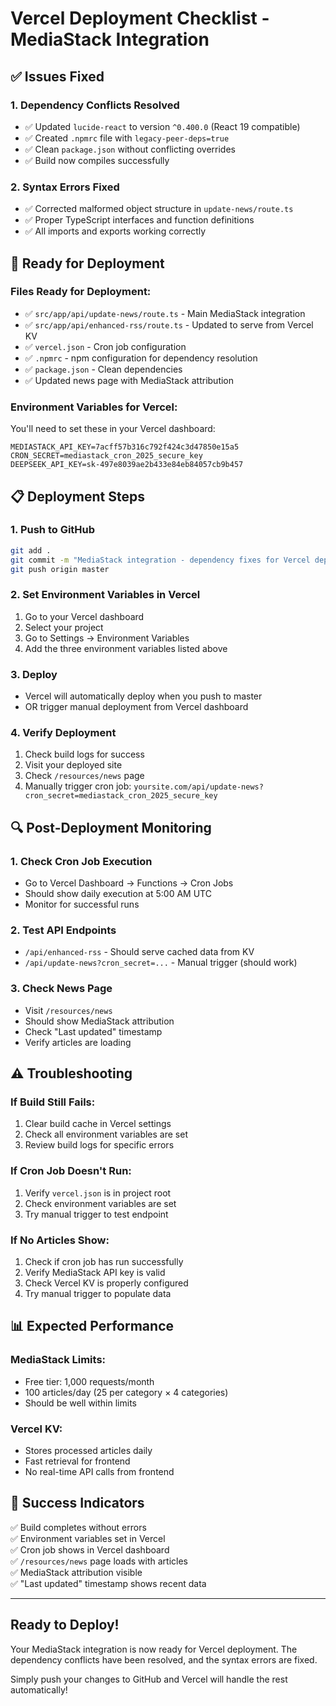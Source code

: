 # Vercel Deployment Checklist - MediaStack Integration

## ✅ Issues Fixed

### 1. Dependency Conflicts Resolved
- ✅ Updated `lucide-react` to version `^0.400.0` (React 19 compatible)
- ✅ Created `.npmrc` file with `legacy-peer-deps=true`
- ✅ Clean `package.json` without conflicting overrides
- ✅ Build now compiles successfully

### 2. Syntax Errors Fixed
- ✅ Corrected malformed object structure in `update-news/route.ts`
- ✅ Proper TypeScript interfaces and function definitions
- ✅ All imports and exports working correctly

## 🚀 Ready for Deployment

### Files Ready for Deployment:
- ✅ `src/app/api/update-news/route.ts` - Main MediaStack integration
- ✅ `src/app/api/enhanced-rss/route.ts` - Updated to serve from Vercel KV
- ✅ `vercel.json` - Cron job configuration
- ✅ `.npmrc` - npm configuration for dependency resolution
- ✅ `package.json` - Clean dependencies
- ✅ Updated news page with MediaStack attribution

### Environment Variables for Vercel:
You'll need to set these in your Vercel dashboard:

```
MEDIASTACK_API_KEY=7acff57b316c792f424c3d47850e15a5
CRON_SECRET=mediastack_cron_2025_secure_key
DEEPSEEK_API_KEY=sk-497e8039ae2b433e84eb84057cb9b457
```

## 📋 Deployment Steps

### 1. Push to GitHub
```bash
git add .
git commit -m "MediaStack integration - dependency fixes for Vercel deployment"
git push origin master
```

### 2. Set Environment Variables in Vercel
1. Go to your Vercel dashboard
2. Select your project
3. Go to Settings → Environment Variables
4. Add the three environment variables listed above

### 3. Deploy
- Vercel will automatically deploy when you push to master
- OR trigger manual deployment from Vercel dashboard

### 4. Verify Deployment
1. Check build logs for success
2. Visit your deployed site
3. Check `/resources/news` page
4. Manually trigger cron job: `yoursite.com/api/update-news?cron_secret=mediastack_cron_2025_secure_key`

## 🔍 Post-Deployment Monitoring

### 1. Check Cron Job Execution
- Go to Vercel Dashboard → Functions → Cron Jobs
- Should show daily execution at 5:00 AM UTC
- Monitor for successful runs

### 2. Test API Endpoints
- `/api/enhanced-rss` - Should serve cached data from KV
- `/api/update-news?cron_secret=...` - Manual trigger (should work)

### 3. Check News Page
- Visit `/resources/news`
- Should show MediaStack attribution
- Check "Last updated" timestamp
- Verify articles are loading

## ⚠️ Troubleshooting

### If Build Still Fails:
1. Clear build cache in Vercel settings
2. Check all environment variables are set
3. Review build logs for specific errors

### If Cron Job Doesn't Run:
1. Verify `vercel.json` is in project root
2. Check environment variables are set
3. Try manual trigger to test endpoint

### If No Articles Show:
1. Check if cron job has run successfully
2. Verify MediaStack API key is valid
3. Check Vercel KV is properly configured
4. Try manual trigger to populate data

## 📊 Expected Performance

### MediaStack Limits:
- Free tier: 1,000 requests/month
- 100 articles/day (25 per category × 4 categories)
- Should be well within limits

### Vercel KV:
- Stores processed articles daily
- Fast retrieval for frontend
- No real-time API calls from frontend

## 🎉 Success Indicators

✅ Build completes without errors  
✅ Environment variables set in Vercel  
✅ Cron job shows in Vercel dashboard  
✅ `/resources/news` page loads with articles  
✅ MediaStack attribution visible  
✅ "Last updated" timestamp shows recent data  

---

## Ready to Deploy!

Your MediaStack integration is now ready for Vercel deployment. The dependency conflicts have been resolved, and the syntax errors are fixed. 

Simply push your changes to GitHub and Vercel will handle the rest automatically!